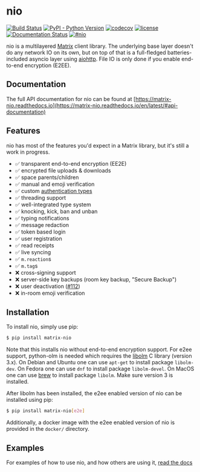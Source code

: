 nio
===

[![Build Status](https://img.shields.io/github/actions/workflow/status/matrix-nio/matrix-nio/tests.yml?branch=main&style=flat-square)](https://github.com/matrix-nio/matrix-nio/actions)
[![PyPI - Python Version](https://img.shields.io/pypi/pyversions/matrix-nio?style=flat-square)](https://pypi.org/project/matrix-nio/)
[![codecov](https://img.shields.io/codecov/c/github/matrix-nio/matrix-nio/master.svg?style=flat-square)](https://codecov.io/gh/matrix-nio/matrix-nio)
[![license](https://img.shields.io/badge/license-ISC-blue.svg?style=flat-square)](https://github.com/matrix-nio/matrix-nio/blob/master/LICENSE.md)
[![Documentation Status](https://readthedocs.org/projects/matrix-nio/badge/?version=latest&style=flat-square)](https://matrix-nio.readthedocs.io/en/latest/?badge=latest)
[![#nio](https://img.shields.io/badge/matrix-%23nio:matrix.org-blue.svg?style=flat-square)](https://matrix.to/#/!JiiOHXrIUCtcOJsZCa:matrix.org?via=matrix.org&via=maunium.net&via=t2l.io)

nio is a multilayered [Matrix](https://matrix.org/) client library. The
underlying base layer doesn't do any network IO on its own, but on top of that
is a full-fledged batteries-included asyncio layer using
[aiohttp](https://github.com/aio-libs/aiohttp/). File IO is only done if you
enable end-to-end encryption (E2EE).

Documentation
-------------

The full API documentation for nio can be found at
[https://matrix-nio.readthedocs.io](https://matrix-nio.readthedocs.io/en/latest/#api-documentation)

Features
--------

nio has most of the features you'd expect in a Matrix library, but it's still a work in progress.

- ✅ transparent end-to-end encryption (EE2E)
- ✅ encrypted file uploads & downloads
- ✅ space parents/children
- ✅ manual and emoji verification
- ✅ custom [authentication types](https://matrix.org/docs/spec/client_server/r0.6.0#id183)
- ✅ threading support
- ✅ well-integrated type system
- ✅ knocking, kick, ban and unban
- ✅ typing notifications
- ✅ message redaction
- ✅ token based login
- ✅ user registration
- ✅ read receipts
- ✅ live syncing
- ✅ `m.reaction`s
- ✅ `m.tag`s
- ❌ cross-signing support
- ❌ server-side key backups (room key backup, "Secure Backup")
- ❌ user deactivation ([#112](https://github.com/matrix-nio/matrix-nio/issues/112))
- ❌ in-room emoji verification

Installation
------------

To install nio, simply use pip:

```bash
$ pip install matrix-nio
```

Note that this installs nio without end-to-end encryption support. For e2ee
support, python-olm is needed which requires the
[libolm](https://gitlab.matrix.org/matrix-org/olm) C library (version 3.x).
On Debian and Ubuntu one can use `apt-get` to install package `libolm-dev`.
On Fedora one can use `dnf` to install package `libolm-devel`.
On MacOS one can use [brew](https://brew.sh/) to install package `libolm`.
Make sure version 3 is installed.

After libolm has been installed, the e2ee enabled version of nio can be
installed using pip:

```bash
$ pip install matrix-nio[e2e]
```

Additionally, a docker image with the e2ee enabled version of nio is provided in
the `docker/` directory.

Examples
--------

For examples of how to use nio, and how others are using it,
[read the docs](https://matrix-nio.readthedocs.io/en/latest/examples.html)
